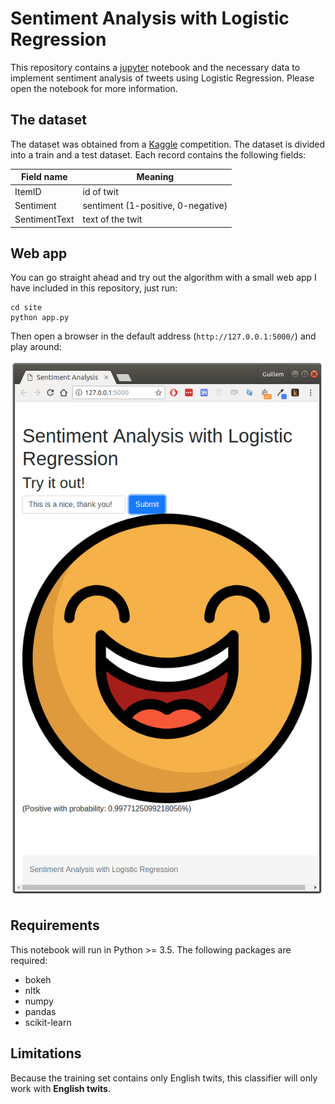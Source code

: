 # Sentiment Analysis with Logistic Regression

This repository contains a [jupyter][jupyter] notebook and the necessary data to implement
sentiment analysis of tweets using Logistic Regression. Please open the notebook
for more information.

## The dataset
The dataset was obtained from a [Kaggle][kaggle] competition. The dataset is divided
into a train and a test dataset. Each record contains the following fields:

| Field name | Meaning |
|------------|-----------|
| ItemID  | id of twit|
| Sentiment | sentiment (1-positive, 0-negative)|
| SentimentText | text of the twit|

## Web app
You can go straight ahead and try out the algorithm with a small web app I have
included in this repository, just run:

    cd site
    python app.py

Then open a browser in the default address (`http://127.0.0.1:5000/`) and play around:

![web](./images/web_app.png)

## Requirements
This notebook will run in Python >= 3.5. The following packages are required:

* bokeh
* nltk
* numpy
* pandas
* scikit-learn

## Limitations
Because the training set contains only English twits, this classifier will only
work with **English twits**.

[jupyter]: http://jupyter.org/
[kaggle]: https://www.kaggle.com/c/twitter-sentiment-analysis2
